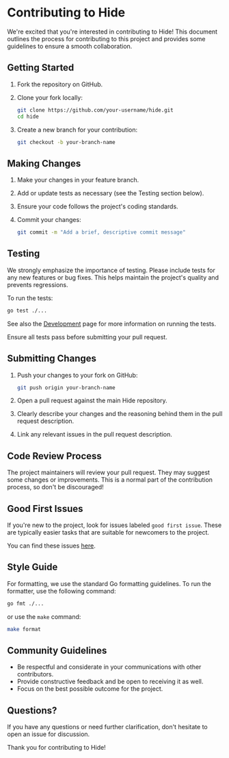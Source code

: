 # Contributing to Hide

We're excited that you're interested in contributing to Hide! This document outlines the process for contributing to this project and provides some guidelines to ensure a smooth collaboration.

## Getting Started

1. Fork the repository on GitHub.
2. Clone your fork locally:

   ```bash
   git clone https://github.com/your-username/hide.git
   cd hide
   ```

3. Create a new branch for your contribution:

   ```bash
   git checkout -b your-branch-name
   ```

## Making Changes

1. Make your changes in your feature branch.
2. Add or update tests as necessary (see the Testing section below).
3. Ensure your code follows the project's coding standards.
4. Commit your changes:

   ```bash
   git commit -m "Add a brief, descriptive commit message"
   ```

## Testing

We strongly emphasize the importance of testing. Please include tests for any new features or bug fixes. This helps maintain the project's quality and prevents regressions.

To run the tests:

```bash
go test ./...
```

See also the [Development](development.md) page for more information on running the tests.

Ensure all tests pass before submitting your pull request.

## Submitting Changes

1. Push your changes to your fork on GitHub:

   ```bash
   git push origin your-branch-name
   ```

2. Open a pull request against the main Hide repository.
3. Clearly describe your changes and the reasoning behind them in the pull request description.
4. Link any relevant issues in the pull request description.

## Code Review Process

The project maintainers will review your pull request. They may suggest some changes or improvements. This is a normal part of the contribution process, so don't be discouraged!

## Good First Issues

If you're new to the project, look for issues labeled `good first issue`. These are typically easier tasks that are suitable for newcomers to the project.

You can find these issues [here](https://github.com/artmoskvin/hide/issues?q=is%3Aissue+is%3Aopen+label%3A%22good+first+issue%22).

## Style Guide

For formatting, we use the standard Go formatting guidelines. To run the formatter, use the following command:

```bash
go fmt ./...
```

or use the `make` command:

```bash
make format
```

## Community Guidelines

- Be respectful and considerate in your communications with other contributors.
- Provide constructive feedback and be open to receiving it as well.
- Focus on the best possible outcome for the project.

## Questions?

If you have any questions or need further clarification, don't hesitate to open an issue for discussion.

Thank you for contributing to Hide!
